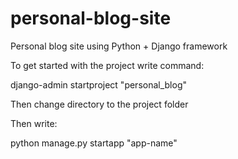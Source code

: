 # personal-blog-site

Personal blog site using Python + Django framework

To get started with the project write command:

django-admin startproject "personal_blog"

Then change directory to the project folder

Then write:

python manage.py startapp "app-name"
